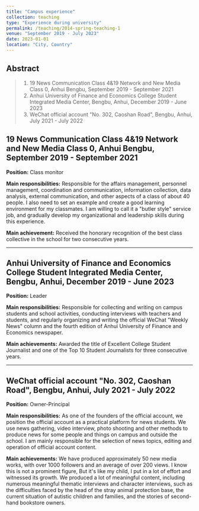 ```yaml
---
title: "Campus experience"
collection: teaching
type: "Experience during university"
permalink: /teaching/2014-spring-teaching-1
venue: "September 2019 - July 2023"
date: 2023-01-01
location: "City, Country"
---
```

## Abstract
> 1. 19 News Communication Class 4&19 Network and New Media Class 0, Anhui Bengbu, September 2019 - September 2021
> 2. Anhui University of Finance and Economics College Student Integrated Media Center, Bengbu, Anhui, December 2019 - June 2023
> 3. WeChat official account "No. 302, Caoshan Road", Bengbu, Anhui, July 2021 - July 2022

## 19 News Communication Class 4&19 Network and New Media Class 0, Anhui Bengbu, September 2019 - September 2021

**Position:** Class monitor

**Main responsibilities:** Responsible for the affairs management, personnel management, coordination and communication, information collection, data analysis, external communication, and other aspects of a class of about 40 people. I also need to set an example and create a good learning environment for my classmates. I am willing to call it a "butler style" service job, and gradually develop my organizational and leadership skills during this experience.
    
**Main achievement:** Received the honorary recognition of the best class collective in the school for two consecutive years.
    
----

## Anhui University of Finance and Economics College Student Integrated Media Center, Bengbu, Anhui, December 2019 - June 2023
    
**Position:** Leader
    
**Main responsibilities:** Responsible for collecting and writing on campus students and school activities, conducting interviews with teachers and students, and regularly organizing and writing the official WeChat "Weekly News" column and the fourth edition of Anhui University of Finance and Economics newspaper.
    
**Main achievements:** Awarded the title of Excellent College Student Journalist and one of the Top 10 Student Journalists for three consecutive years.
    
----
    
## WeChat official account "No. 302, Caoshan Road", Bengbu, Anhui, July 2021 - July 2022
    
**Position:** Owner-Principal
    
**Main responsibilities:** As one of the founders of the official account, we position the official account as a practical platform for news students. We use news gathering, video interview, photo shooting and other methods to produce news for some people and things on campus and outside the school. I am mainly responsible for the selection of news topics, editing and operation of official account content.
    
**Main achievements:** We have produced approximately 50 new media works, with over 1000 followers and an average of over 200 views. I know this is not a prominent figure, But it's like my child, I put in a lot of effort and witnessed its growth. We produced a lot of meaningful content, including numerous meaningful thematic interviews and character interviews, such as the difficulties faced by the head of the stray animal protection base, the current situation of autistic children and families, and the stories of second-hand bookstore owners.
